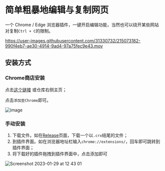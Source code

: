 # 简单粗暴地编辑与复制网页

一个 Chrome / Edge 浏览器插件，一键开启编辑功能，当然也可以绕开某些网站对复制`Ctrl + C`的限制。

https://user-images.githubusercontent.com/31330732/215073182-990f4eb7-ae30-4914-9ad4-97a75fec9e43.mov

## 安装方式

### Chrome商店安装

点击[这个链接](https://chrome.google.com/webstore/detail/网页复制或编辑/mhgmmefflhakaapjkpkcgpomlobflnea) 或仓库右侧主页；

点击`添加至Chrome`即可。

![image](https://user-images.githubusercontent.com/31330732/215305590-ba971df2-6357-40b1-85e6-57369d42a60a.png)


### 手动安装

1. 下载文件。如在[Release](https://github.com/gantrol/edit_or_copy_page/releases)页面，下载一个以`.crx`结尾的文件；
2. 到插件界面。如在浏览器地址栏输入`chrome://extensions/`，回车即可跳转到插件界面；
3. 将下载好的插件拖拽到插件界面中，点击添加即可

![Screenshot 2023-01-29 at 12 43 01](https://user-images.githubusercontent.com/31330732/215305380-dc2712bb-46a7-4c37-aaf0-83777736d291.png)
